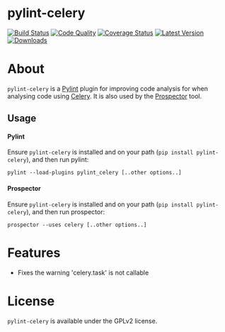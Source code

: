 pylint-celery
=============

[![Build Status](https://travis-ci.org/landscapeio/pylint-celery.png?branch=master)](https://travis-ci.org/landscapeio/pylint-celery)
[![Code Quality](https://landscape.io/github/landscapeio/pylint-celery/master/landscape.png)](https://landscape.io/github/landscapeio/pylint-celery)
[![Coverage Status](https://coveralls.io/repos/landscapeio/pylint-celery/badge.png)](https://coveralls.io/r/landscapeio/pylint-celery)
[![Latest Version](https://pypip.in/v/pylint-celery/badge.png)](https://crate.io/package/pylint-celery)
[![Downloads](https://pypip.in/d/pylint-celery/badge.png)](https://crate.io/package/pylint-celery)

# About

`pylint-celery` is a [Pylint](http://pylint.org) plugin for improving code analysis for when analysing code using [Celery](http://celeryproject.org). It is also used by the [Prospector](https://github.com/landscapeio/prospector) tool.

## Usage

#### Pylint

Ensure `pylint-celery` is installed and on your path (`pip install pylint-celery`), and then run pylint:

```
pylint --load-plugins pylint_celery [..other options..]
```

#### Prospector

Ensure `pylint-celery` is installed and on your path (`pip install pylint-celery`), and then run prospector:

```
prospector --uses celery [..other options..]
```

# Features

* Fixes the warning 'celery.task' is not callable

# License

`pylint-celery` is available under the GPLv2 license.
